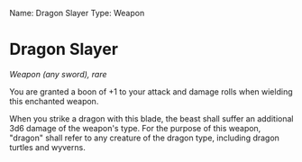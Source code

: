 Name: Dragon Slayer
Type: Weapon

# Dragon Slayer
_Weapon (any sword), rare_

You are granted a boon of +1 to your attack and damage rolls when wielding this enchanted weapon.

When you strike a dragon with this blade, the beast shall suffer an additional 3d6 damage of the weapon's type. For the purpose of this weapon, "dragon" shall refer to any creature of the dragon type, including dragon turtles and wyverns.
